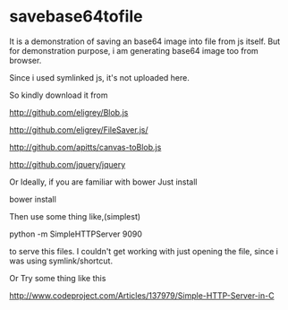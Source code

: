 # savebase64tofile
It is a demonstration of saving an base64 image into file from js itself. But for demonstration purpose, i am generating base64 image too from browser.

Since i used symlinked js, it's not uploaded here.

So kindly download it from

http://github.com/eligrey/Blob.js

http://github.com/eligrey/FileSaver.js/

http://github.com/apitts/canvas-toBlob.js

http://github.com/jquery/jquery

Or Ideally, if you are familiar with bower
Just install 


bower install


Then use some thing like,(simplest)

python -m SimpleHTTPServer 9090

to serve this files. I couldn't get working with just opening the file, since i was using symlink/shortcut.

Or Try some thing like this

http://www.codeproject.com/Articles/137979/Simple-HTTP-Server-in-C

